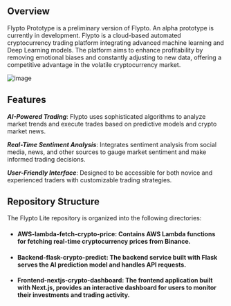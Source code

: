 ## Overview

Flypto Prototype is a preliminary version of Flypto. An alpha prototype is currently in development. Flypto is a cloud-based automated cryptocurrency trading platform integrating advanced machine learning and Deep Learning models. The platform aims to enhance profitability by removing emotional biases and constantly adjusting to new data, offering a competitive advantage in the volatile cryptocurrency market.


![image](https://github.com/user-attachments/assets/5b1f8252-5f87-4f74-a96b-86911e9838d5)


## Features
***AI-Powered Trading***: Flypto uses sophisticated algorithms to analyze market trends and execute trades based on predictive models and crypto market news.

***Real-Time Sentiment Analysis***: Integrates sentiment analysis from social media, news, and other sources to gauge market sentiment and make informed trading decisions.

***User-Friendly Interface***: Designed to be accessible for both novice and experienced traders with customizable trading strategies.

## Repository Structure

The Flypto Lite repository is organized into the following directories:

- #### AWS-lambda-fetch-crypto-price: Contains AWS Lambda functions for fetching real-time cryptocurrency prices from Binance.

- #### Backend-flask-crypto-predict: The backend service built with Flask serves the AI prediction model and handles API requests.

- #### Frontend-nextjs-crypto-dashboard: The frontend application built with Next.js, provides an interactive dashboard for users to monitor their investments and trading activity.


